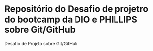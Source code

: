 # Repositório do Desafio de projetro  do bootcamp da DIO e PHILLIPS sobre Git/GitHub
Desafio de Projeto sobre Git/GitHub
